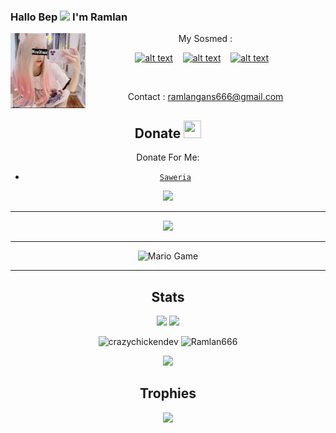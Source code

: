 ### Hallo Bep <img src="https://github.com/TheDudeThatCode/TheDudeThatCode/blob/master/Assets/Hi.gif" width="29px"> I'm Ramlan
<img src="https://github.com/xnzul/xnzul/blob/main/img/NzulXsex.jpg" width=120 height="120" align="left">
<center>
My Sosmed :

<a href="https://web.facebook.com/ramlan.redfield.3"><img src="https://image.flaticon.com/icons/svg/174/174848.svg" alt="alt text" width="20" height="20"></a>      &nbsp;&nbsp;   <a href="https://instagram.com/iamramlan_"><img src="https://image.flaticon.com/icons/svg/174/174855.svg" alt="alt text" width="20" height="20"></a> &nbsp;&nbsp;   <a href="https://wa.me/6285559240360"><img src="https://raw.githubusercontent.com/Ramlan666/Ramlan666/main/img/WhatsApp.png" alt="alt text" width="21" height="21"></a>
 &nbsp;&nbsp; 




&nbsp;&nbsp;     &nbsp;&nbsp;    &nbsp;&nbsp;   &nbsp;&nbsp;   &nbsp;&nbsp;   




Contact : ramlangans666@gmail.com

## Donate <img src="https://github.com/TheDudeThatCode/TheDudeThatCode/blob/master/Assets/coin.gif" width="28" height="28">
Donate For Me:

* [`Saweria`](https://saweria.co/ramlangans)

<img src="https://raw.githubusercontent.com/Ramlan666/Ramlan666/main/img/donate.png" width="148">

---
<img src="https://raw.githubusercontent.com/Ramlan666/Ramlan666/main/img/kawaii.gif">

---

<img src="https://github.com/TheDudeThatCode/TheDudeThatCode/blob/master/Assets/Mario_Gameplay.gif" alt="Mario Game">

---
## Stats

<a href="https://github.com/Ramlan666"><img src="https://github-readme-stats.vercel.app/api?username=Ramlan666&show_icons=true&theme=radical"></a>
<a href="https://github.com/Ramlan666"><img src="https://github-readme-stats.vercel.app/api/top-langs/?username=Ramlan666&theme=highcontrast&layout=compact"></a>

<!--START_SECTION:waka-->
<!--END_SECTION:waka-->
<p align="center" height='130px'> <img src="https://github-readme-stats.vercel.app/api?username=Ramlan666&show_icons=true&hide_title=true&include_all_commits=true&line_height=21&bg_color=0,64FFDA,64FFDA,A9EFDE,F2FFFC&count_public=true&theme=graywhite" alt="crazychickendev"/> <img src="https://github-readme-stats.vercel.app/api/top-langs/?username=Ramlan666&layout=compact&show_icons=true&bg_color=0,EFFDF9,CBFFF3,64FFDA&theme=graywhite&hide_title=true" alt="Ramlan666"/> </p>

<p align="center">
    <img src="https://github-readme-streak-stats.herokuapp.com/?user=Ramlan666">
</p>

## Trophies
<p align="center"> <img width=800 src="https://github-profile-trophy.vercel.app/?username=Ramlan666&row=2&column=3"/>
